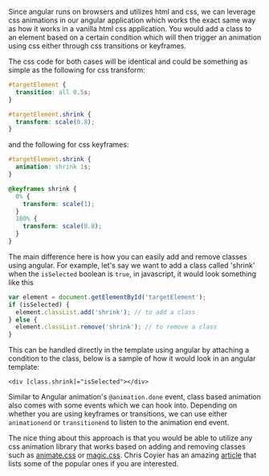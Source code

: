 Since angular runs on browsers and utilizes html and css, we can leverage css animations in our angular application which works the exact same way as how it works in a vanilla html css application. You would add a class to an element based on a certain condition which will then trigger an animation using css either through css transitions or keyframes.

The css code for both cases will be identical and could be something as simple as the following for css transform:

```css
#targetElement {
  transition: all 0.5s;
}

#targetElement.shrink {
  transform: scale(0.8);
}
```

and the following for css keyframes:

```css
#targetElement.shrink {
  animation: shrink 1s;
}

@keyframes shrink {
  0% {
    transform: scale(1);
  }
  100% {
    transform: scale(0.8);
  }
}
```

The main difference here is how you can easily add and remove classes using angular. For example, let's say we want to add a class called 'shrink' when the `isSelected` boolean is `true`, in javascript, it would look something like this

```javascript
var element = document.getElementById('targetElement');
if (isSelected) {
  element.classList.add('shrink'); // to add a class
} else {
  element.classList.remove('shrink'); // to remove a class
}
```

This can be handled directly in the template using angular by attaching a condition to the class, below is a sample of how it would look in an angular template:

```markup
<div [class.shrink]="isSelected"></div>
```

Similar to Angular animation's `@animation.done` event, class based animation also comes with some events which we can hook into. Depending on whether you are using keyframes or transitions, we can use either `animationend` or `transitionend` to listen to the animation end event.

The nice thing about this approach is that you would be able to utilize any css animation library that works based on adding and removing classes such as [animate.css](https://daneden.github.io/animate.css/) or [magic.css](https://www.minimamente.com/project/magic/). Chris Coyier has an amazing [article](https://css-tricks.com/css-animation-libraries/) that lists some of the popular ones if you are interested.

